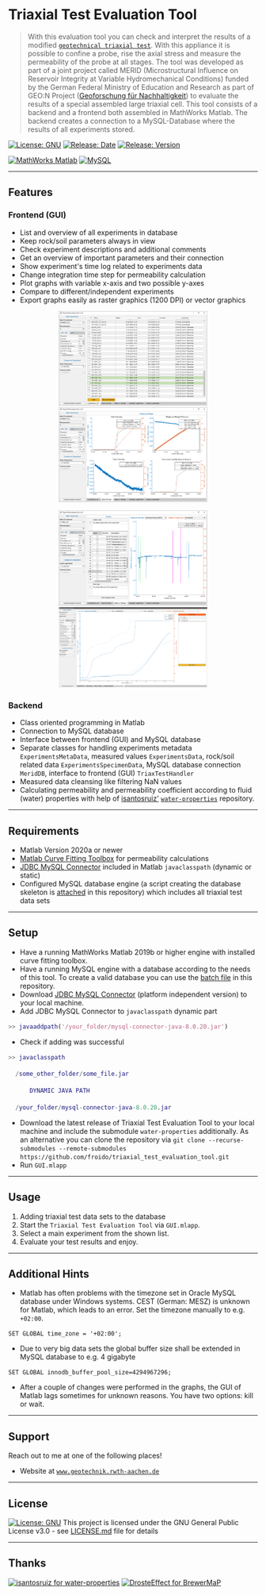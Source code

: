 # Triaxial Test Evaluation Tool

> With this evaluation tool you can check and interpret the results of a modified <a href="https://en.wikipedia.org/wiki/Triaxial_shear_test" target="_blank">`geotechnical triaxial test`</a>.
With this appliance it is possible to confine a probe, rise the axial stress and measure the permeability of the probe at all stages.
The tool was developed as part of a joint project called MERID (Microstructural Influence on Reservoir Integrity at Variable Hydromechanical Conditions) funded by the German Federal Ministry of Education and Research as part of GEO:N Project ([Geoforschung für Nachhaltigkeit](https://www.bmbf.de/de/geoforschung-2398.html)) to evaluate the results of a special assembled large triaxial cell.
This tool consists of a backend and a frontend both assembled in MathWorks Matlab.
The backend creates a connection to a MySQL-Database where the results of all experiments stored.

[![License: GNU](https://img.shields.io/github/license/froido/triaxial_test_evaluation_tool?style=flat-square&color=red)](LICENSE.md)
[![Release: Date](https://img.shields.io/github/release-date/froido/triaxial_test_evaluation_tool?style=flat-square)](https://github.com/froido/triaxial_test_evaluation_tool/releases)
[![Release: Version](https://img.shields.io/github/v/release/froido/triaxial_test_evaluation_tool?style=flat-square)](https://github.com/froido/triaxial_test_evaluation_tool/releases)

[![MathWorks Matlab](https://img.shields.io/static/v1?label=Mathworks&message=Matlab&color=blue&style=flat-square&logo=mathworks)](https://mathworks.com/)
[![MySQL](https://img.shields.io/static/v1?label=Oracle&message=MySQL&color=blue&style=flat-square&logo=mysql)](https://www.oracle.com/de/mysql/)

---

## Features

### Frontend (GUI)

 - List and overview of all experiments in database
 - Keep rock/soil parameters always in view
 - Check experiment descriptions and additional comments
 - Get an overview of important parameters and their connection
 - Show experiment's time log related to experiments data
 - Change integration time step for permeability calculation
 - Plot graphs with variable x-axis and two possible y-axes
 - Compare to different/independent experiments
 - Export graphs easily as raster graphics (1200 DPI) or vector graphics

<p align="center">
  <img src = "sample/experiments_list.png" width=300> <img src = "sample/data_overview.png" width=300>
</p><p align="center">
  <img src = "sample/data_vs_timelog.png" width=300> <img src = "sample/comparison.png" width=300>
</p>
 

### Backend

 - Class oriented programming in Matlab
 - Connection to MySQL database
 - Interface between frontend (GUI) and MySQL database
 - Separate classes for handling experiments metadata `ExperimentsMetaData`, measured values `ExperimentsData`, rock/soil related data `ExperimentsSpecimenData`, MySQL database connection `MeridDB`, interface to frontend (GUI) `TriaxTestHandler`
 - Measured data cleansing like filtering NaN values
 - Calculating permeability and permeability coefficient according to fluid (water) properties with help of <a href="https://github.com/isantosruiz" target="_blank">isantosruiz'</a> <a href="https://github.com/isantosruiz/water-properties" target="_blank">`water-properties`</a> repository.


---

## Requirements

 - Matlab Version 2020a or newer
 - [Matlab Curve Fitting Toolbox](https://de.mathworks.com/products/curvefitting.html) for permeability calculations
 - [JDBC MySQL Connector](https://dev.mysql.com/downloads/connector/j/) included in Matlab `javaclasspath` (dynamic or static)
 - Configured MySQL database engine (a script creating the database skeleton is [attached](sample/database_generation_script.sql) in this repository) which includes all triaxial test data sets
 
 ---
 
## Setup

 - Have a running MathWorks Matlab 2019b or higher engine with installed curve fitting toolbox.
 - Have a running MySQL engine with a database according to the needs of this tool. To create a valid database you can use the [batch file](sample/database_generation_script.sql) in this repository.
 - Download [JDBC MySQL Connector](https://dev.mysql.com/downloads/connector/j/) (platform independent version) to your local machine.
 - Add JDBC MySQL Connector to `javaclasspath` dynamic part
  ```matlab
  >> javaaddpath('/your_folder/mysql-connector-java-8.0.20.jar')
  ```
 - Check if adding was successful
  ```matlab
  >> javaclasspath
    
    /some_other_folder/some_file.jar
    
        DYNAMIC JAVA PATH

    /your_folder/mysql-connector-java-8.0.20.jar
  ```
 - Download the latest release of Triaxial Test Evaluation Tool to your local machine and include the submodule `water-properties` additionally. As an alternative you can clone the repository via
 `git clone --recurse-submodules --remote-submodules https://github.com/froido/triaxial_test_evaluation_tool.git`
 - Run `GUI.mlapp`
 

---

## Usage

1. Adding triaxial test data sets to the database
2. Start the `Triaxial Test Evaluation Tool` via `GUI.mlapp`.
3. Select a main experiment from the shown list.
4. Evaluate your test results and enjoy.

---

## Additional Hints

 - Matlab has often problems with the timezone set in Oracle MySQL database under Windows systems. CEST (German: MESZ) is unknown for Matlab, which leads to an error. Set the timezone manually to e.g. `+02:00`.
 ```mysql
 SET GLOBAL time_zone = '+02:00';
 ```
 - Due to very big data sets the global buffer size shall be extended in MySQL database to e.g. 4 gigabyte
 ```mysql
 SET GLOBAL innodb_buffer_pool_size=4294967296;
 ```
 - After a couple of changes were performed in the graphs, the GUI of Matlab lags sometimes for unknown reasons. You have two options: kill or wait.

---

## Support

Reach out to me at one of the following places!

- Website at <a href="http://www.geotechnik.rwth-aachen.de/index.php?section=Biebricher_en" target="_blank">`www.geotechnik.rwth-aachen.de`</a>

---

## License

[![License: GNU](https://img.shields.io/github/license/froido/triaxial_test_evaluation_tool?style=flat-square&color=red)](LICENSE.md)
This project is licensed under the GNU General Public License v3.0 - see [LICENSE.md](LICENSE.md) file for details

---

## Thanks

[![isantosruiz for water-properties](https://img.shields.io/static/v1?label=isantosruiz&message=water-properties&color=blue&style=flat-square&logo=github)](https://github.com/isantosruiz/water-properties)
[![DrosteEffect for BrewerMaP](https://img.shields.io/static/v1?label=isantosruiz&message=BrewerMap&color=blue&style=flat-square&logo=github)](https://github.com/DrosteEffect/BrewerMap)
